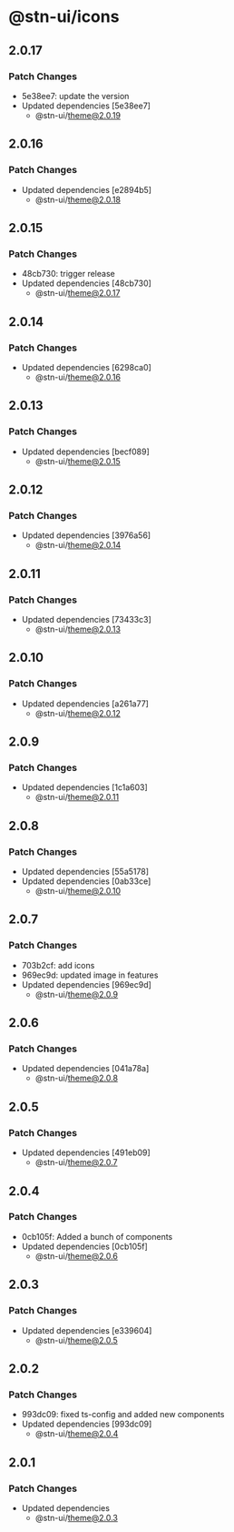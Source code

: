 # @stn-ui/icons

## 2.0.17

### Patch Changes

- 5e38ee7: update the version
- Updated dependencies [5e38ee7]
  - @stn-ui/theme@2.0.19

## 2.0.16

### Patch Changes

- Updated dependencies [e2894b5]
  - @stn-ui/theme@2.0.18

## 2.0.15

### Patch Changes

- 48cb730: trigger release
- Updated dependencies [48cb730]
  - @stn-ui/theme@2.0.17

## 2.0.14

### Patch Changes

- Updated dependencies [6298ca0]
  - @stn-ui/theme@2.0.16

## 2.0.13

### Patch Changes

- Updated dependencies [becf089]
  - @stn-ui/theme@2.0.15

## 2.0.12

### Patch Changes

- Updated dependencies [3976a56]
  - @stn-ui/theme@2.0.14

## 2.0.11

### Patch Changes

- Updated dependencies [73433c3]
  - @stn-ui/theme@2.0.13

## 2.0.10

### Patch Changes

- Updated dependencies [a261a77]
  - @stn-ui/theme@2.0.12

## 2.0.9

### Patch Changes

- Updated dependencies [1c1a603]
  - @stn-ui/theme@2.0.11

## 2.0.8

### Patch Changes

- Updated dependencies [55a5178]
- Updated dependencies [0ab33ce]
  - @stn-ui/theme@2.0.10

## 2.0.7

### Patch Changes

- 703b2cf: add icons
- 969ec9d: updated image in features
- Updated dependencies [969ec9d]
  - @stn-ui/theme@2.0.9

## 2.0.6

### Patch Changes

- Updated dependencies [041a78a]
  - @stn-ui/theme@2.0.8

## 2.0.5

### Patch Changes

- Updated dependencies [491eb09]
  - @stn-ui/theme@2.0.7

## 2.0.4

### Patch Changes

- 0cb105f: Added a bunch of components
- Updated dependencies [0cb105f]
  - @stn-ui/theme@2.0.6

## 2.0.3

### Patch Changes

- Updated dependencies [e339604]
  - @stn-ui/theme@2.0.5

## 2.0.2

### Patch Changes

- 993dc09: fixed ts-config and added new components
- Updated dependencies [993dc09]
  - @stn-ui/theme@2.0.4

## 2.0.1

### Patch Changes

- Updated dependencies
  - @stn-ui/theme@2.0.3
